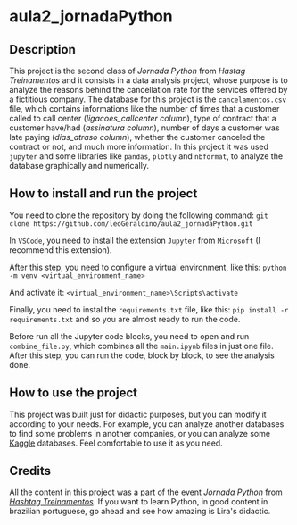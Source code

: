 <h1>aula2_jornadaPython</h1>

<h2>Description</h2>

This project is the second class of <i>Jornada Python</i> from <i>Hastag Treinamentos</i> and it consists in a
data analysis project, whose purpose is to analyze the reasons behind the cancellation rate for the services
offered by a fictitious company. 
The database for this project is the ```cancelamentos.csv``` file, which contains informations like the number of times that a customer called to call center (<i>ligacoes_callcenter column</i>), type of contract that a customer have/had (<i>assinatura column</i>), number of days a customer was late paying (<i>dias_atraso column</i>), whether the customer canceled the contract or not, and much more information. 
In this project it was used ```jupyter``` and some libraries like ```pandas```, ```plotly``` and ```nbformat```, to analyze the database graphically and numerically.

<h2>How to install and run the project</h2>

You need to clone the repository by doing the following command:
```git clone https://github.com/leoGeraldino/aula2_jornadaPython.git```

In ```VSCode```, you need to install the extension ```Jupyter``` from ```Microsoft``` (I recommend this extension).

After this step, you need to configure a virtual environment, like this:
```python -m venv <virtual_environment_name>```

And activate it: 
```<virtual_environment_name>\Scripts\activate```

Finally, you need to instal the ```requirements.txt``` file, like this:
```pip install -r requirements.txt``` and so you are almost ready to run the code.

Before run all the Jupyter code blocks, you need to open and run ```combine_file.py```, which combines all the ```main.ipynb``` files in just one file. After this step, you can run the code, block by block, to see the analysis done.

<h2>How to use the project</h2>

This project was built just for didactic purposes, but you can modify it according to your needs. For example, you can analyze another databases to find some problems in another companies, or you can analyze some <a href="https://www.kaggle.com/" target="_blank">Kaggle</a> databases. Feel comfortable to use it as you need.

<h2>Credits</h2>

All the content in this project was a part of the event <i>Jornada Python</i> from <i><a target="_blank" href="https://www.youtube.com/@HashtagTreinamentos">Hashtag Treinamentos</a></i>. If you want to learn Python, in good content in brazilian portuguese, go ahead and see how amazing is Lira's didactic. 

